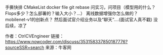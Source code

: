 

手撕快排
CMakeList
docker file
git rebase
问实习，问项目（模型用的什么？Flops多少？怎么部署的？输入大小？...）
离线数据增强你怎么做的？
mobilenet-v1的创新点？
然后面试官介绍业务以及“聊天”....(面试官人真不戳)
没后续，凉了

作者：CtrlCVEngineer
链接：https://www.nowcoder.com/discuss/353158337850187776?sourceSSR=search
来源：牛客网
